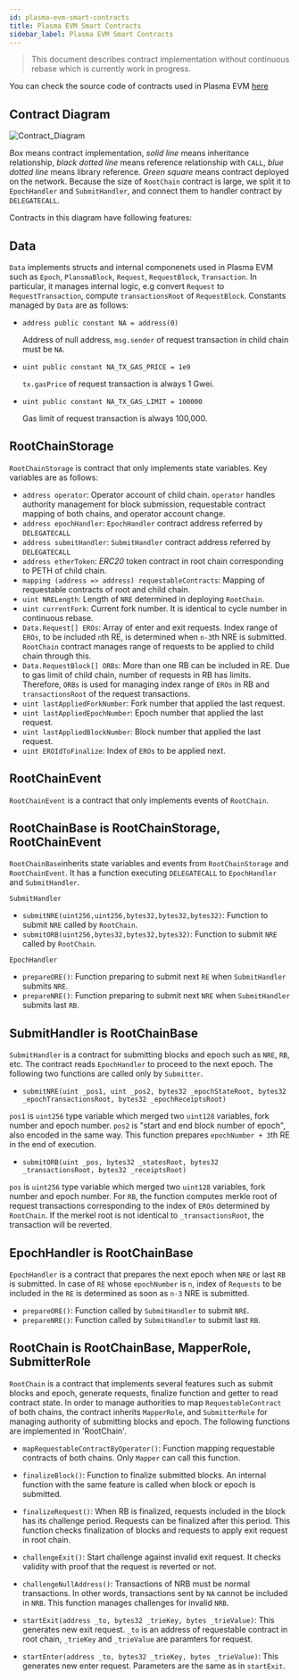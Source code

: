 ```yaml
---
id: plasma-evm-smart-contracts
title: Plasma EVM Smart Contracts
sidebar_label: Plasma EVM Smart Contracts
---
```


<!-- TODO: 컨트랙트 함수 부분은 REST API 문서 방식으로? -->

> This document describes contract implementation without continuous rebase which is currently work in progress.

You can check the source code of contracts used in Plasma EVM [here](https://github.com/Onther-Tech/plasma-evm-contracts)

## Contract Diagram

![Contract_Diagram](assets/learn_advanced_plasma-evm-contracts.png)

*Box* means contract implementation, *solid line* means inheritance relationship, *black dotted line* means reference relationship with `CALL`, *blue dotted line* means library reference. *Green square* means contract deployed on the network. Because the size of `RootChain` contract is large, we split it to `EpochHandler` and `SubmitHandler`, and connect them to handler contract by `DELEGATECALL`.

Contracts in this diagram have following features:


## Data
`Data` implements structs and internal componenets used in Plasma EVM such as `Epoch`, `PlansmaBlock`, `Request`, `RequestBlock`, `Transaction`. In particular, it manages internal logic, e.g convert `Request` to `RequestTransaction`, compute `transactionsRoot` of `RequestBlock`. Constants managed by `Data` are as follows:



- `address public constant NA = address(0)`

  Address of null address, `msg.sender` of request transaction in child chain must be `NA`.

- `uint public constant NA_TX_GAS_PRICE = 1e9`

  `tx.gasPrice` of request transaction is always 1 Gwei.

- `uint public constant NA_TX_GAS_LIMIT = 100000`

  Gas limit of request transaction is always 100,000.


## RootChainStorage
`RootChainStorage` is contract that only implements state variables. Key variables are as follows:

<!-- Name | Type | Description 으로 테이블 만들기? -->

- `address operator`: Operator account of child chain. `operator` handles authority management for block submission, requestable contract mapping of both chains, and operator account change.
- `address epochHandler`: `EpochHandler` contract address referred by `DELEGATECALL`
- `address submitHandler`: `SubmitHandler` contract address referred by `DELEGATECALL`
- `address etherToken`: *ERC20* token contract in root chain corresponding to PETH of child chain.
- `mapping (address => address) requestableContracts`: Mapping of requestable contracts of root and child chain.
- `uint NRELength`: Length of `NRE` determined in deploying `RootChain`.
- `uint currentFork`: Current fork number. It is identical to cycle number in continuous rebase.
- `Data.Request[] EROs`: Array of enter and exit requests. Index range of `EROs`, to be included `n`th RE, is determined when `n-3`th NRE is submitted. `RootChain` contract manages range of requests to be applied to child chain through this.
- `Data.RequestBlock[] ORBs`:  More than one RB can be included in RE. Due to gas limit of child chain, number of requests in RB has limits. Therefore, `ORBs` is used for managing index range of `EROs` in RB and `transactionsRoot` of the request transactions.
- `uint lastAppliedForkNumber`: Fork number that applied the last request.
- `uint lastAppliedEpochNumber`: Epoch number that applied the last request.
- `uint lastAppliedBlockNumber`: Block number that applied the last request.
- `uint EROIdToFinalize`: Index of `EROs` to be applied next.



## RootChainEvent
`RootChainEvent` is a contract that only implements events of `RootChain`.

## RootChainBase is RootChainStorage, RootChainEvent
`RootChainBase`inherits state variables and events from `RootChainStorage` and `RootChainEvent`. It has a function executing `DELEGATECALL` to `EpochHandler` and `SubmitHandler`.


`SubmitHandler`
- `submitNRE(uint256,uint256,bytes32,bytes32,bytes32)`: Function to submit `NRE` called by `RootChain`.
- `submitORB(uint256,bytes32,bytes32,bytes32)`: Function to submit `NRE` called by `RootChain`.


`EpochHandler`
- `prepareORE()`: Function preparing to submit next `RE` when `SubmitHandler` submits `NRE`.
- `prepareNRE()`: Function preparing to submit next `NRE` when `SubmitHandler` submits last `RB`.



## SubmitHandler is RootChainBase
`SubmitHandler` is a contract for submitting blocks and epoch such as `NRE`, `RB`, etc. The contract reads `EpochHandler` to proceed to the next epoch. The following two functions are called only by `Submitter`.

- `submitNRE(uint _pos1, uint _pos2, bytes32 _epochStateRoot, bytes32 _epochTransactionsRoot, bytes32 _epochReceiptsRoot)`

`pos1` is `uint256` type variable which merged two `uint128` variables, fork number and epoch number. `pos2` is "start and end block number of epoch", also encoded in the same way. This function prepares `epochNumber + 3`th RE in the end of execution.


- `submitORB(uint _pos, bytes32 _statesRoot, bytes32 _transactionsRoot, bytes32 _receiptsRoot)`

`pos` is `uint256` type variable which merged two `uint128` variables, fork number and epoch number. For `RB`, the function computes merkle root of request transactions corresponding to the index of `EROs` determined by `RootChain`. If the merkel root is not identical to `_transactionsRoot`, the transaction will be reverted.


## EpochHandler is RootChainBase
`EpochHandler` is a contract that prepares the next epoch when `NRE` or last `RB` is submitted. In case of `RE` whose `epochNumber` is `n`, index of `Requests` to be included in the `RE` is determined as soon as `n-3` NRE is submitted.

- `prepareORE()`: Function called by `SubmitHandler` to submit `NRE`.
- `prepareNRE()`: Function called by `SubmitHandler` to submit last `RB`.


## RootChain is RootChainBase, MapperRole, SubmitterRole
`RootChain` is a contract that implements several features such as submit blocks and epoch, generate requests, finalize function and getter to read contract state. In order to manage authorities to map `RequestableContract` of both chains, the contract inherits `MapperRole`, and `SubmitterRole` for managing authority of submitting blocks and epoch. The following functions are implemented in 'RootChain'.


- `mapRequestableContractByOperator()`: Function mapping requestable contracts of both chains. Only `Mapper` can call this function.

- `finalizeBlock()`: Function to finalize submitted blocks. An internal function with the same feature is called when block or epoch is submitted.

- `finalizeRequest()`: When RB is finalized, requests included in the block has its challenge period. Requests can be finalized after this period. This function checks finalization of blocks and requests to apply exit request in root chain.

- `challengeExit()`: Start challenge against invalid exit request. It checks validity with proof that the request is reverted or not.

- `challengeNullAddress()`: Transactions of NRB must be normal transactions. In other words, transactions sent by `NA` cannot be included in `NRB`. This function manages challenges for invalid `NRB`.

- `startExit(address _to, bytes32 _trieKey, bytes _trieValue)`: This generates new exit request. `_to` is an address of requestable contract in root chain, `_trieKey` and `_trieValue` are paramters for request.

- `startEnter(address _to, bytes32 _trieKey, bytes _trieValue)`: This generates new enter request. Parameters are the same as in `startExit`.
